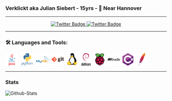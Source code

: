 ### Verklickt aka Julian Siebert - 15yrs - 📍 Near Hannover

---
<div id="badges" align="center">
  <a href="https://discordapp.com/users/652574214729236490">
    <img src="https://img.shields.io/badge/Discord-gray?style=for-the-badge&logo=discord&logoColor=white" alt="Twitter Badge"/>
  </a>
  <a href="https://twitter.com/verklicktl">
    <img src="https://img.shields.io/badge/Twitter-blue?style=for-the-badge&logo=twitter&logoColor=white" alt="Twitter Badge"/>
  </a>
</div>

---
### 🛠️ Languages and Tools:
<div>
  <img src="https://github.com/devicons/devicon/blob/master/icons/java/java-original-wordmark.svg" title="Java" alt="Java" width="40" height="40"/>&nbsp;
  <img src="https://github.com/devicons/devicon/blob/master/icons/python/python-original-wordmark.svg" title="Python" alt="Python" width="40" height="40"/>&nbsp;
  <img src="https://github.com/devicons/devicon/blob/master/icons/mysql/mysql-original-wordmark.svg" title="MySQL"  alt="MySQL" width="40" height="40"/>&nbsp;
  <img src="https://github.com/devicons/devicon/blob/master/icons/git/git-original-wordmark.svg" title="Git" **alt="Git" width="40" height="40"/>
  <img src="https://github.com/devicons/devicon/blob/master/icons/linux/linux-original.svg" title="Linux" **alt="Linux" width="40" height="40"/>
  <img src="https://github.com/devicons/devicon/blob/master/icons/debian/debian-original-wordmark.svg" title="Debian" **alt="Debian" width="40" height="40"/>
  <img src="https://github.com/devicons/devicon/blob/master/icons/raspberrypi/raspberrypi-original.svg" title="Raspberry PI" **alt="Raspberry PI" width="40" height="40"/>
  <img src="https://github.com/devicons/devicon/blob/master/icons/gradle/gradle-plain-wordmark.svg" title="Gradle" **alt="Gradle" width="40" height="40"/>
  <img src="https://github.com/devicons/devicon/blob/master/icons/csharp/csharp-original.svg" title="C#" **alt="C#" width="40" height="40"/>
  <img src="https://github.com/devicons/devicon/blob/master/icons/apache/apache-original.svg" title="Apache" **alt="Apache" width="40" height="40"/>
</div>

---
### Stats

![Github-Stats](https://github-readme-stats.vercel.app/api?username=verklicktl&show_icons=true&theme=dracula)
